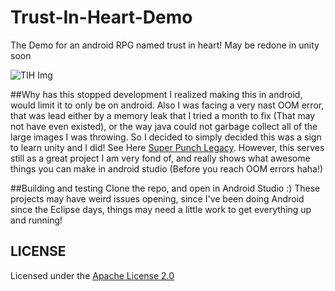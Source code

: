 # Trust-In-Heart-Demo
The Demo for an android RPG named trust in heart! May be redone in unity soon

![TIH Img](https://aaronthedev.com/images/tihscreen.fd911c72.png)

##Why has this stopped development
I realized making this in android, would limit it to only be on android. Also I was facing a very nast OOM error,
that was lead either by a memory leak that I tried a month to fix (That may not have even existed), or the way java
could not garbage collect all of the large images I was throwing. So I decided to simply decided this was a sign to
learn unity and I did! See Here [Super Punch Legacy](https://github.com/torch2424/Punch-Legacy). However, this serves
still as a great project I am very fond of, and really shows what awesome things you can make in android studio 
(Before you reach OOM errors haha!)

##Building and testing
Clone the repo, and open in Android Studio :) These projects may have weird issues opening, since I've been doing
Android since the Eclipse days, things may need a little work to get everything up and running!


## LICENSE

Licensed under the [Apache License 2.0](http://choosealicense.com/licenses/apache-2.0/)
